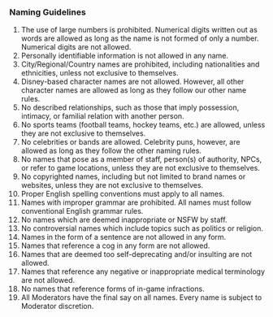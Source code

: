 ### Naming Guidelines

1. The use of large numbers is prohibited. Numerical digits written out as words are allowed as long as the name is not formed of only a number. Numerical digits are not allowed.
2. Personally identifiable information is not allowed in any name.
3. City/Regional/Country names are prohibited, including nationalities and ethnicities, unless not exclusive to themselves.
4. Disney-based character names are not allowed. However, all other character names are allowed as long as they follow our other name rules.
5. No described relationships, such as those that imply possession, intimacy, or familial relation with another person.
6. No sports teams (football teams, hockey teams, etc.) are allowed, unless they are not exclusive to themselves.
7. No celebrities or bands are allowed. Celebrity puns, however, are allowed as long as they follow the other naming rules.
8. No names that pose as a member of staff, person(s) of authority, NPCs, or refer to game locations, unless they are not exclusive to themselves.
9. No copyrighted names, including but not limited to brand names or websites, unless they are not exclusive to themselves.
10. Proper English spelling conventions must apply to all names.
11. Names with improper grammar are prohibited. All names must follow conventional English grammar rules.
12. No names which are deemed inappropriate or NSFW by staff.
13. No controversial names which include topics such as politics or religion.
14. Names in the form of a sentence are not allowed in any form.
15. Names that reference a cog in any form are not allowed.
16. Names that are deemed too self-deprecating and/or insulting are not allowed.
17. Names that reference any negative or inappropriate medical terminology are not allowed.
18. No names that reference forms of in-game infractions.
19. All Moderators have the final say on all names. Every name is subject to Moderator discretion.
